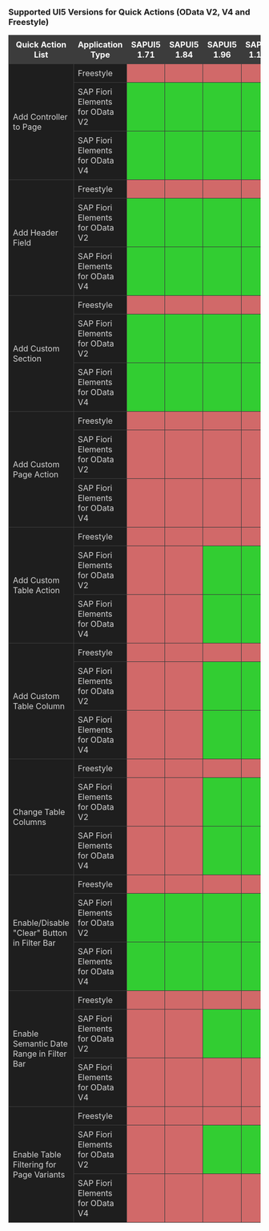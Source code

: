 ### Supported UI5 Versions for Quick Actions (OData V2, V4 and Freestyle)

<table>
  <thead>
    <tr>
      <th >Quick Action List</th>
      <th >Application Type</th>
      <th >SAPUI5 1.71</th>
       <th >SAPUI5 1.84</th>
        <th >SAPUI5 1.96</th>
         <th >SAPUI5 1.108</th>
          <th >SAPUI5 1.120</th>
           <th >SAPUI5 1.24</th>
            <th >SAPUI5 1.27</th>
             <th >SAPUI5 1.130</th>
              <th >SAPUI5 1.131</th>
    </tr>
  </thead>
  <tbody>
    <tr>
      <td  rowspan="3">Add Controller to Page</td>
      <td >Freestyle</td>
      <td class='red'></td>
      <td class='red'></td>
      <td class='red'></td>
      <td class='red'></td>
      <td class='red'></td>
      <td class='red'></td>
      <td class='red'></td>
      <td class='red'></td>
      <td class='red'></td>
    </tr>
    <tr>
      <td >SAP Fiori Elements for OData V2</td>
      <td  class="green"></td>
      <td  class="green"></td>
      <td  class="green"></td>
      <td  class="green"></td>
      <td  class="green"></td>
      <td  class="green"></td>
      <td  class="green"></td>
      <td  class="green"></td>
      <td  class="green"></td>
    </tr>
    <tr>
      <td >SAP Fiori Elements for OData V4</td>
      <td  class="green"></td>
      <td  class="green"></td>
      <td  class="green"></td>
      <td  class="green"></td>
      <td  class="green"></td>
      <td  class="green"></td>
      <td  class="green"></td>
      <td  class="green"></td>
      <td  class="green"></td>
    </tr>
      <tr>
      <td  rowspan="3">Add Header Field</td>
      <td >Freestyle</td>
      <td class='red'></td>
      <td class='red'></td>
      <td class='red'></td>
      <td class='red'></td>
      <td class='red'></td>
      <td class='red'></td>
      <td class='red'></td>
      <td class='red'></td>
      <td class='red'></td>
    </tr>
    <tr>
      <td >SAP Fiori Elements for OData V2</td>
      <td  class="green"></td>
      <td  class="green"></td>
      <td  class="green"></td>
      <td  class="green"></td>
      <td  class="green"></td>
      <td  class="green"></td>
      <td  class="green"></td>
      <td  class="green"></td>
      <td  class="green"></td>
    </tr>
    <tr>
      <td >SAP Fiori Elements for OData V4</td>
      <td  class="green"></td>
      <td  class="green"></td>
      <td  class="green"></td>
      <td  class="green"></td>
      <td  class="green"></td>
      <td  class="green"></td>
      <td  class="green"></td>
      <td  class="green"></td>
      <td  class="green"></td>
    </tr>
      <tr>
      <td  rowspan="3">Add Custom Section</td>
      <td >Freestyle</td>
      <td class='red'></td>
      <td class='red'></td>
      <td class='red'></td>
      <td class='red'></td>
      <td class='red'></td>
      <td class='red'></td>
      <td class='red'></td>
      <td class='red'></td>
      <td class='red'></td>
    </tr>
    <tr>
      <td >SAP Fiori Elements for OData V2</td>
      <td  class="green"></td>
      <td  class="green"></td>
      <td  class="green"></td>
      <td  class="green"></td>
      <td  class="green"></td>
      <td  class="green"></td>
      <td  class="green"></td>
      <td  class="green"></td>
      <td  class="green"></td>
    </tr>
    <tr>
      <td >SAP Fiori Elements for OData V4</td>
      <td  class="green"></td>
      <td  class="green"></td>
      <td  class="green"></td>
      <td  class="green"></td>
      <td  class="green"></td>
      <td  class="green"></td>
      <td  class="green"></td>
      <td  class="green"></td>
      <td  class="green"></td>
    </tr>
      <tr>
      <td  rowspan="3">Add Custom Page Action</td>
      <td >Freestyle</td>
      <td class='red'></td>
      <td class='red'></td>
      <td class='red'></td>
      <td class='red'></td>
      <td class='red'></td>
      <td class='red'></td>
      <td class='red'></td>
      <td class='red'></td>
      <td class='red'></td>
    </tr>
    <tr>
      <td >SAP Fiori Elements for OData V2</td>
      <td class='red'></td>
      <td class='red'></td>
      <td class='red'></td>
      <td class='red'></td>
      <td class='red'></td>
      <td class='red'></td>
      <td class='red'></td>
      <td  class="green"></td>
      <td  class="green"></td>
    </tr>
    <tr>
      <td >SAP Fiori Elements for OData V4</td>
      <td class='red'></td>
      <td class='red'></td>
      <td class='red'></td>
      <td class='red'></td>
      <td class='red'></td>
      <td class='red'></td>
      <td class='red'></td>
      <td  class="green"></td>
      <td  class="green"></td>
    </tr>
     <tr>
      <td  rowspan="3">Add Custom Table Action</td>
      <td >Freestyle</td>
      <td class='red'></td>
      <td class='red'></td>
      <td class='red'></td>
      <td class='red'></td>
      <td class='red'></td>
      <td class='red'></td>
      <td class='red'></td>
      <td class='red'></td>
      <td class='red'></td>
    </tr>
    <tr>
      <td >SAP Fiori Elements for OData V2</td>
      <td class='red'></td>
      <td class='red'></td>
      <td  class="green"></td>
      <td  class="green"></td>
      <td  class="green"></td>
      <td  class="green"></td>
      <td  class="green"></td>
      <td  class="green"></td>
      <td  class="green"></td>
    </tr>
    <tr>
      <td >SAP Fiori Elements for OData V4</td>
      <td class='red'></td>
      <td class='red'></td>
      <td  class="green"></td>
      <td  class="green"></td>
      <td  class="green"></td>
      <td  class="green"></td>
      <td  class="green"></td>
      <td  class="green"></td>
      <td  class="green"></td>
    </tr>
    <tr>
      <td  rowspan="3">Add Custom Table Column</td>
      <td >Freestyle</td>
      <td class='red'></td>
      <td class='red'></td>
      <td class='red'></td>
      <td class='red'></td>
      <td class='red'></td>
      <td class='red'></td>
      <td class='red'></td>
      <td class='red'></td>
      <td class='red'></td>
    </tr>
    <tr>
      <td >SAP Fiori Elements for OData V2</td>
      <td class='red'></td>
      <td class='red'></td>
      <td  class="green"></td>
      <td  class="green"></td>
      <td  class="green"></td>
      <td  class="green"></td>
      <td  class="green"></td>
      <td  class="green"></td>
      <td  class="green"></td>
    </tr>
    <tr>
      <td >SAP Fiori Elements for OData V4</td>
      <td class='red'></td>
      <td class='red'></td>
      <td  class="green"></td>
      <td  class="green"></td>
      <td  class="green"></td>
      <td  class="green"></td>
      <td  class="green"></td>
      <td  class="green"></td>
      <td  class="green"></td>
    </tr>
 <tr>
      <td  rowspan="3">Change Table Columns</td>
      <td >Freestyle</td>
      <td class='red'></td>
      <td class='red'></td>
      <td class='red'></td>
      <td class='red'></td>
      <td class='red'></td>
      <td class='red'></td>
      <td class='red'></td>
      <td class='red'></td>
      <td class='red'></td>
    </tr>
    <tr>
      <td >SAP Fiori Elements for OData V2</td>
      <td class='red'></td>
      <td class='red'></td>
      <td  class="green"></td>
      <td  class="green"></td>
      <td  class="green"></td>
      <td  class="green"></td>
      <td  class="green"></td>
      <td  class="green"></td>
      <td  class="green"></td>
    </tr>
    <tr>
      <td >SAP Fiori Elements for OData V4</td>
      <td class='red'></td>
      <td class='red'></td>
      <td  class="green"></td>
      <td  class="green"></td>
      <td  class="green"></td>
      <td  class="green"></td>
      <td  class="green"></td>
      <td  class="green"></td>
      <td  class="green"></td>
    </tr>
 <tr>
      <td  rowspan="3">Enable/Disable "Clear" Button in Filter Bar</td>
      <td >Freestyle</td>
      <td class='red'></td>
      <td class='red'></td>
      <td class='red'></td>
      <td class='red'></td>
      <td class='red'></td>
      <td class='red'></td>
      <td class='red'></td>
      <td class='red'></td>
      <td class='red'></td>
    </tr>
    <tr>
      <td >SAP Fiori Elements for OData V2</td>
      <td  class="green"></td>
      <td  class="green"></td>
      <td  class="green"></td>
      <td  class="green"></td>
      <td  class="green"></td>
      <td  class="green"></td>
      <td  class="green"></td>
      <td  class="green"></td>
      <td  class="green"></td>
    </tr>
    <tr>
      <td >SAP Fiori Elements for OData V4</td>
      <td  class="green"></td>
      <td  class="green"></td>
      <td  class="green"></td>
      <td  class="green"></td>
      <td  class="green"></td>
      <td  class="green"></td>
      <td  class="green"></td>
      <td  class="green"></td>
      <td  class="green"></td>
    </tr>
 <tr>
      <td  rowspan="3">Enable Semantic Date Range in Filter Bar</td>
      <td >Freestyle</td>
      <td class='red'></td>
      <td class='red'></td>
      <td class='red'></td>
      <td class='red'></td>
      <td class='red'></td>
      <td class='red'></td>
      <td class='red'></td>
      <td class='red'></td>
      <td class='red'></td>
    </tr>
    <tr>
      <td >SAP Fiori Elements for OData V2</td>
      <td class='red'></td>
      <td class='red'></td>
      <td  class="green"></td>
      <td  class="green"></td>
      <td  class="green"></td>
      <td class='red'></td>
      <td  class="green"></td>
      <td  class="green"></td>
      <td  class="green"></td>
    </tr>
    <tr>
      <td >SAP Fiori Elements for OData V4</td>
      <td class='red'></td>
      <td class='red'></td>
      <td class='red'></td>
      <td class='red'></td>
      <td class='red'></td>
      <td class='red'></td>
      <td  class="green"></td>
      <td  class="green"></td>
      <td  class="green"></td>
    </tr>
 <tr>
      <td  rowspan="3">Enable Table Filtering for Page Variants</td>
      <td >Freestyle</td>
      <td class='red'></td>
      <td class='red'></td>
      <td class='red'></td>
      <td class='red'></td>
      <td class='red'></td>
      <td class='red'></td>
      <td class='red'></td>
      <td class='red'></td>
      <td class='red'></td>
    </tr>
    <tr>
      <td >SAP Fiori Elements for OData V2</td>
      <td class='red'></td>
      <td class='red'></td>
      <td  class="green"></td>
      <td  class="green"></td>
      <td  class="green"></td>
      <td class='red'></td>
      <td  class="green"></td>
      <td  class="green"></td>
      <td  class="green"></td>
    </tr>
    <tr>
      <td >SAP Fiori Elements for OData V4</td>
      <td class='red'></td>
      <td class='red'></td>
      <td class='red'></td>
      <td class='red'></td>
      <td class='red'></td>
      <td class='red'></td>
      <td class='red'></td>
      <td class='red'></td>
      <td  class="green"></td>
    </tr>
  </tbody>
</table>

<style>
/* VSCode Color Theme Styles */
table {
    width: 100%;
    border-collapse: collapse;
    background-color: var(--vscode-editor-background, #1e1e1e); /* Dark background */
    color: var(--vscode-editor-foreground, #d4d4d4); /* Light text */
}

th, td {
    border: 1px solid var(--vscode-editor-group-border, #3c3c3c);
    padding: 8px;
}

th {
    background-color: var(--vscode-tab-activeBackground, #3c3c3c); /* Tab background color */
    color: var(--vscode-tab-activeForeground, #ffffff); /* Active tab text */
}

.green {
    background-color: var(--vscode-successIconForeground, #32cd32); /* Success green */
    color: var(--vscode-editor-foreground, #d4d4d4); /* Text color */
}

.red {
    background-color: var(--vscode-errorForeground, #d16969); /* Error red */
    color: var(--vscode-editor-foreground, #d4d4d4); /* Text color */
}

/* Fallback Colors for environments without theme support */
table {
    background-color: #1e1e1e;
    color: #d4d4d4;
}

th {
    background-color: #3c3c3c;
    color: #ffffff;
}

.green {
    background-color: #32cd32;
    color: #d4d4d4;
}

.red {
    background-color: #d16969;
    color: #d4d4d4;
}
</style>
